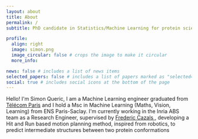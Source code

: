 ```yaml
---
layout: about
title: About
permalink: /
subtitle: PhD candidate in Statistics/Machine Learning for protein science

profile:
  align: right
  image: simon.png
  image_circular: false # crops the image to make it circular
  more_info:

news: false # includes a list of news items
selected_papers: false # includes a list of papers marked as "selected={true}"
social: true # includes social icons at the bottom of the page
---
```


Hello! I'm Simon Queric, I am a Machine Learning engineer graduated from <a href="https://www.telecom-paris.fr/">Télécom Paris</a> and I hold a Msc in Machine Learning (Maths, Vision, Learning) from ENS Paris-Saclay. I'm currently working in the Inria ABS team as a Research Engineer, supervised by <a href="https://team.inria.fr/abs/team-members/homepage-frederic-cazals/"> Frederic Cazals </a>, developing a Hit and Run based motion planning method, inspired from robotics, to predict intermediate structures between two protein conformations 
